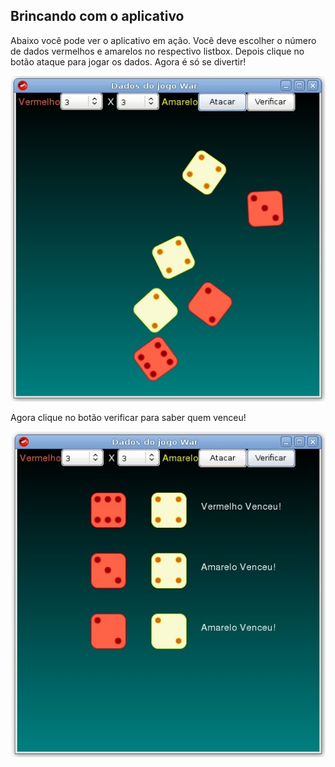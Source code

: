 ## Brincando com o aplicativo 

Abaixo você pode ver o aplicativo em ação. Você deve escolher o número de dados vermelhos e amarelos no respectivo listbox. Depois clique no botão ataque para jogar os dados. Agora é só se divertir!

![War dice shoes app](images/pt/war-dice-shoes01.jpg)

Agora clique no botão verificar para saber quem venceu!

![War dice shoes app 2](images/pt/war-dice-shoes02.jpg)
